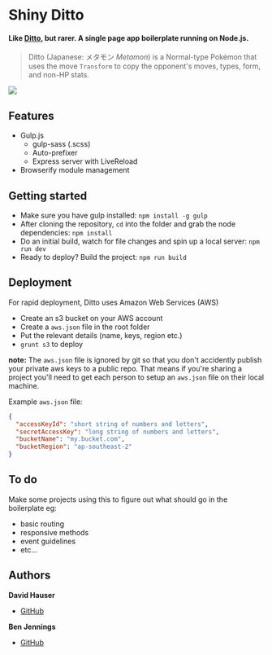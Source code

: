# Shiny Ditto

#### Like [Ditto](https://github.com/idealogue/ditto), but rarer. A single page app boilerplate running on Node.js.
> Ditto (Japanese: メタモン *Metamon*) is a Normal-type Pokémon that uses the move `Transform` to copy the opponent's moves, types, form, and non-HP stats.

![](http://cl.ly/image/2e1f2H0Q130G/shiny_ditto.gif)

## Features

- Gulp.js
  * gulp-sass (.scss)
  * Auto-prefixer
  * Express server with LiveReload
- Browserify module management

## Getting started
- Make sure you have gulp installed: `npm install -g gulp`
- After cloning the repository, `cd` into the folder and grab the node dependencies: `npm install`
- Do an initial build, watch for file changes and spin up a local server: `npm run dev`
- Ready to deploy? Build the project: `npm run build`

## Deployment

For rapid deployment, Ditto uses Amazon Web Services (AWS)
- Create an s3 bucket on your AWS account
- Create a `aws.json` file in the root folder
- Put the relevant details (name, keys, region etc.)
- `grunt s3` to deploy

**note:** The `aws.json` file is ignored by git so that you don't accidently publish your private aws keys to a public repo. That means if you're sharing a project you'll need to get each person to setup an `aws.json` file on their local machine.

Example `aws.json` file:

```json
{
  "accessKeyId": "short string of numbers and letters",
  "secretAccessKey": "long string of numbers and letters",
  "bucketName": "my.bucket.com",
  "bucketRegion": "ap-southeast-2"
}
```

## To do

Make some projects using this to figure out what should go in the boilerplate eg:
- basic routing
- responsive methods
- event guidelines
- etc...

## Authors
**David Hauser**
- [GitHub](http://github.com/haustraliaer)

**Ben Jennings**
- [GitHub](http://github.com/jenbennings)

